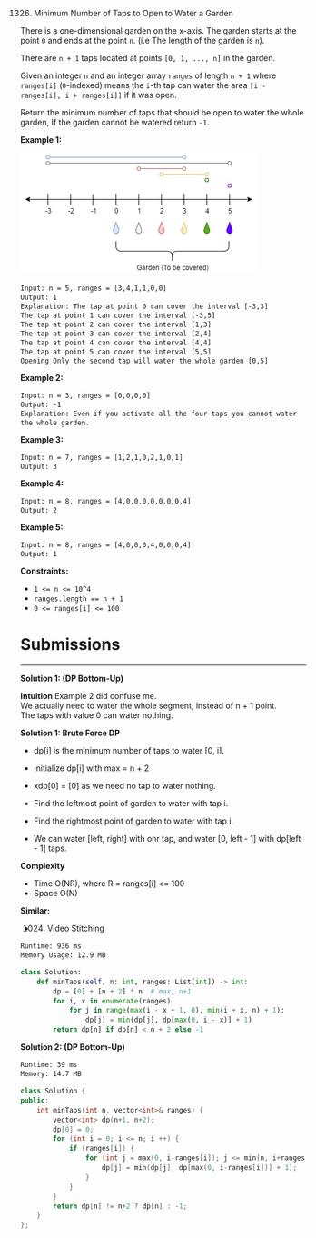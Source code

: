 1326. Minimum Number of Taps to Open to Water a Garden

There is a one-dimensional garden on the x-axis. The garden starts at the point `0` and ends at the point `n`. (i.e The length of the garden is `n`).

There are `n + 1` taps located at points `[0, 1, ..., n]` in the garden.

Given an integer `n` and an integer array `ranges` of length `n + 1` where `ranges[i]` (`0`-indexed) means the `i`-th tap can water the area `[i - ranges[i], i + ranges[i]]` if it was open.

Return the minimum number of taps that should be open to water the whole garden, If the garden cannot be watered return `-1`.

 

**Example 1:**

![1326_1685_example_1.png](img/1326_1685_example_1.png)
```
Input: n = 5, ranges = [3,4,1,1,0,0]
Output: 1
Explanation: The tap at point 0 can cover the interval [-3,3]
The tap at point 1 can cover the interval [-3,5]
The tap at point 2 can cover the interval [1,3]
The tap at point 3 can cover the interval [2,4]
The tap at point 4 can cover the interval [4,4]
The tap at point 5 can cover the interval [5,5]
Opening Only the second tap will water the whole garden [0,5]
```

**Example 2:**
```
Input: n = 3, ranges = [0,0,0,0]
Output: -1
Explanation: Even if you activate all the four taps you cannot water the whole garden.
```

**Example 3:**
```
Input: n = 7, ranges = [1,2,1,0,2,1,0,1]
Output: 3
```

**Example 4:**
```
Input: n = 8, ranges = [4,0,0,0,0,0,0,0,4]
Output: 2
```

**Example 5:**
```
Input: n = 8, ranges = [4,0,0,0,4,0,0,0,4]
Output: 1
```

**Constraints:**

* `1 <= n <= 10^4`
* `ranges.length == n + 1`
* `0 <= ranges[i] <= 100`

# Submissions
---
**Solution 1: (DP Bottom-Up)**

**Intuition**
Example 2 did confuse me.  
We actually need to water the whole segment, instead of n + 1 point.  
The taps with value 0 can water nothing.


**Solution 1: Brute Force DP**

* dp[i] is the minimum number of taps to water [0, i].
* Initialize dp[i] with max = n + 2
* xdp[0] = [0] as we need no tap to water nothing.

* Find the leftmost point of garden to water with tap i.
* Find the rightmost point of garden to water with tap i.
* We can water [left, right] with onr tap,
and water [0, left - 1] with dp[left - 1] taps.


**Complexity**

* Time O(NR), where R = ranges[i] <= 100
* Space O(N)

**Similar:**

* 1024. Video Stitching
```
Runtime: 936 ms
Memory Usage: 12.9 MB
```
```python
class Solution:
    def minTaps(self, n: int, ranges: List[int]) -> int:
        dp = [0] + [n + 2] * n  # max: n+1
        for i, x in enumerate(ranges):
            for j in range(max(i - x + 1, 0), min(i + x, n) + 1):
                dp[j] = min(dp[j], dp[max(0, i - x)] + 1)
        return dp[n] if dp[n] < n + 2 else -1
```

**Solution 2: (DP Bottom-Up)**
```
Runtime: 39 ms
Memory: 14.7 MB
```
```c++
class Solution {
public:
    int minTaps(int n, vector<int>& ranges) {
        vector<int> dp(n+1, n+2);
        dp[0] = 0;
        for (int i = 0; i <= n; i ++) {
            if (ranges[i]) {
                for (int j = max(0, i-ranges[i]); j <= min(n, i+ranges[i]); j ++) {
                    dp[j] = min(dp[j], dp[max(0, i-ranges[i])] + 1);
                }
            }
        }
        return dp[n] != n+2 ? dp[n] : -1;
    }
};
```
